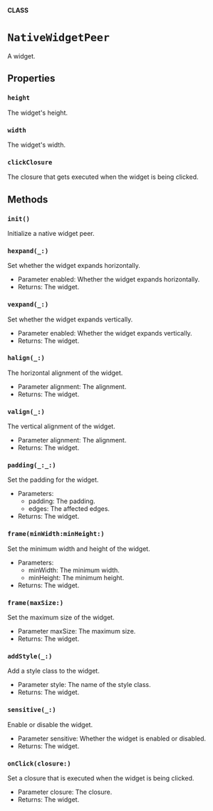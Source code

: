**CLASS**

# `NativeWidgetPeer`

A widget.

## Properties
### `height`

The widget's height.

### `width`

The widget's width.

### `clickClosure`

The closure that gets executed when the widget is being clicked.

## Methods
### `init()`

Initialize a native widget peer.

### `hexpand(_:)`

Set whether the widget expands horizontally.
- Parameter enabled: Whether the widget expands horizontally.
- Returns: The widget.

### `vexpand(_:)`

Set whether the widget expands vertically.
- Parameter enabled: Whether the widget expands vertically.
- Returns: The widget.

### `halign(_:)`

The horizontal alignment of the widget.
- Parameter alignment: The alignment.
- Returns: The widget.

### `valign(_:)`

The vertical alignment of the widget.
- Parameter alignment: The alignment.
- Returns: The widget.

### `padding(_:_:)`

Set the padding for the widget.
- Parameters:
  - padding: The padding.
  - edges: The affected edges.
- Returns: The widget.

### `frame(minWidth:minHeight:)`

Set the minimum width and height of the widget.
- Parameters:
  - minWidth: The minimum width.
  - minHeight: The minimum height.
- Returns: The widget.

### `frame(maxSize:)`

Set the maximum size of the widget.
- Parameter maxSize: The maximum size.
- Returns: The widget.

### `addStyle(_:)`

Add a style class to the widget.
- Parameter style: The name of the style class.
- Returns: The widget.

### `sensitive(_:)`

Enable or disable the widget.
- Parameter sensitive: Whether the widget is enabled or disabled.
- Returns: The widget.

### `onClick(closure:)`

Set a closure that is executed when the widget is being clicked.
- Parameter closure: The closure.
- Returns: The widget.
